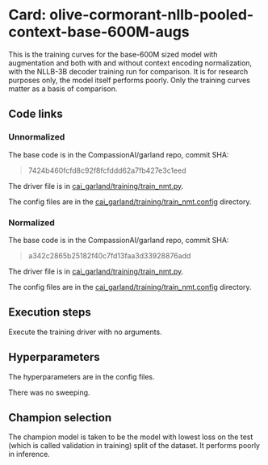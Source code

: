 # Card: olive-cormorant-nllb-pooled-context-base-600M-augs

This is the training curves for the base-600M sized model with augmentation and both with and without context encoding normalization, with the NLLB-3B decoder training run for comparison. It is for research purposes only, the model itself performs poorly. Only the training curves matter as a basis of comparison.

## Code links

### Unnormalized

The base code is in the CompassionAI/garland repo, commit SHA:

> 7424b460fcfd8c92f8fcfddd62a7fb427e3c1eed

The driver file is in [cai_garland/training/train_nmt.py](https://github.com/CompassionAI/garland/blob/7424b460fcfd8c92f8fcfddd62a7fb427e3c1eed/cai_garland/training/train_nmt.py).

The config files are in the [cai_garland/training/train_nmt.config](https://github.com/CompassionAI/garland/blob/7424b460fcfd8c92f8fcfddd62a7fb427e3c1eed/cai_garland/training/train_nmt.config) directory.

### Normalized

The base code is in the CompassionAI/garland repo, commit SHA:

> a342c2865b25182f40c7fd13faa3d33928876add

The driver file is in [cai_garland/training/train_nmt.py](https://github.com/CompassionAI/garland/blob/a342c2865b25182f40c7fd13faa3d33928876add/cai_garland/training/train_nmt.py).

The config files are in the [cai_garland/training/train_nmt.config](https://github.com/CompassionAI/garland/blob/a342c2865b25182f40c7fd13faa3d33928876add/cai_garland/training/train_nmt.config) directory.

## Execution steps

Execute the training driver with no arguments.

## Hyperparameters

The hyperparameters are in the config files.

There was no sweeping.

## Champion selection

The champion model is taken to be the model with lowest loss on the test (which is called validation in training) split of the dataset. It performs poorly in inference.
